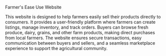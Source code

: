 Farmer's Ease Use Website

This website is designed to help farmers easily sell their products directly to consumers. It provides a user-friendly platform where farmers can create listings, manage inventory, and track orders. Buyers can browse fresh produce, dairy, grains, and other farm products, making direct purchases from local farmers. The website ensures secure transactions, easy communication between buyers and sellers, and a seamless marketplace experience to support the agricultural community.
